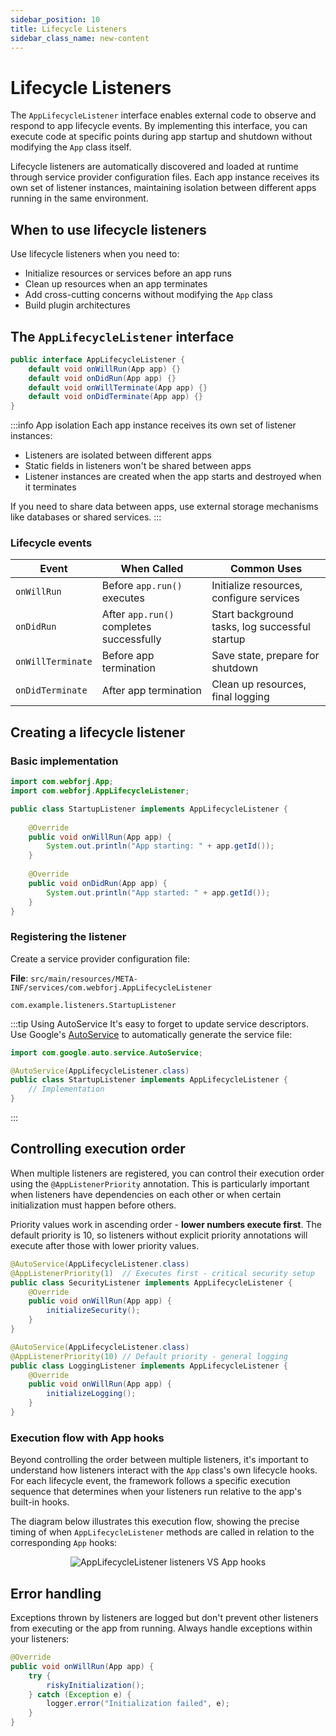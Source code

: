 ```yaml
---
sidebar_position: 10
title: Lifecycle Listeners
sidebar_class_name: new-content
---
```


<!-- vale off -->
# Lifecycle Listeners <DocChip chip='since' label='25.02' />
<!-- vale on -->

The `AppLifecycleListener` interface enables external code to observe and respond to app lifecycle events. By implementing this interface, you can execute code at specific points during app startup and shutdown without modifying the `App` class itself.

Lifecycle listeners are automatically discovered and loaded at runtime through service provider configuration files. Each app instance receives its own set of listener instances, maintaining isolation between different apps running in the same environment.

## When to use lifecycle listeners

Use lifecycle listeners when you need to:
- Initialize resources or services before an app runs
- Clean up resources when an app terminates  
- Add cross-cutting concerns without modifying the `App` class
- Build plugin architectures

## The `AppLifecycleListener` interface

```java title="AppLifecycleListener.java"
public interface AppLifecycleListener {
    default void onWillRun(App app) {}
    default void onDidRun(App app) {}
    default void onWillTerminate(App app) {}
    default void onDidTerminate(App app) {}
}
```

:::info App isolation
Each app instance receives its own set of listener instances:
- Listeners are isolated between different apps
- Static fields in listeners won't be shared between apps
- Listener instances are created when the app starts and destroyed when it terminates

If you need to share data between apps, use external storage mechanisms like databases or shared services.
:::

### Lifecycle events

| Event | When Called | Common Uses |
|-------|-------------|-------------|
| `onWillRun` | Before `app.run()` executes | Initialize resources, configure services |
| `onDidRun` | After `app.run()` completes successfully | Start background tasks, log successful startup |
| `onWillTerminate` | Before app termination | Save state, prepare for shutdown |
| `onDidTerminate` | After app termination | Clean up resources, final logging |

## Creating a lifecycle listener

### Basic implementation

```java title="StartupListener.java"
import com.webforj.App;
import com.webforj.AppLifecycleListener;

public class StartupListener implements AppLifecycleListener {
    
    @Override
    public void onWillRun(App app) {
        System.out.println("App starting: " + app.getId());
    }
    
    @Override
    public void onDidRun(App app) {
        System.out.println("App started: " + app.getId());
    }
}
```

### Registering the listener

Create a service provider configuration file:

**File**: `src/main/resources/META-INF/services/com.webforj.AppLifecycleListener`

```
com.example.listeners.StartupListener
```

:::tip Using AutoService
It's easy to forget to update service descriptors. Use Google's [AutoService](https://github.com/google/auto/blob/main/service/README.md) to automatically generate the service file:

```java title="StartupListener.java"
import com.google.auto.service.AutoService;

@AutoService(AppLifecycleListener.class)
public class StartupListener implements AppLifecycleListener {
    // Implementation
}
```
:::

## Controlling execution order

When multiple listeners are registered, you can control their execution order using the `@AppListenerPriority` annotation. This is particularly important when listeners have dependencies on each other or when certain initialization must happen before others.

Priority values work in ascending order - **lower numbers execute first**. The default priority is 10, so listeners without explicit priority annotations will execute after those with lower priority values.

```java title="SecurityListener.java"
@AutoService(AppLifecycleListener.class)
@AppListenerPriority(1)  // Executes first - critical security setup
public class SecurityListener implements AppLifecycleListener {
    @Override
    public void onWillRun(App app) {
        initializeSecurity();
    }
}

@AutoService(AppLifecycleListener.class)
@AppListenerPriority(10) // Default priority - general logging
public class LoggingListener implements AppLifecycleListener {
    @Override
    public void onWillRun(App app) {
        initializeLogging();
    }
}
```

### Execution flow with App hooks

Beyond controlling the order between multiple listeners, it's important to understand how listeners interact with the `App` class's own lifecycle hooks. For each lifecycle event, the framework follows a specific execution sequence that determines when your listeners run relative to the app's built-in hooks.

The diagram below illustrates this execution flow, showing the precise timing of when `AppLifecycleListener` methods are called in relation to the corresponding `App` hooks: 

<div align="center">

![AppLifecycleListener listeners VS `App` hooks  ](/img/lifecycle-listeners.svg)

</div>


## Error handling

Exceptions thrown by listeners are logged but don't prevent other listeners from executing or the app from running. Always handle exceptions within your listeners:

```java title="Error handling example"
@Override
public void onWillRun(App app) {
    try {
        riskyInitialization();
    } catch (Exception e) {
        logger.error("Initialization failed", e);
    }
}
```